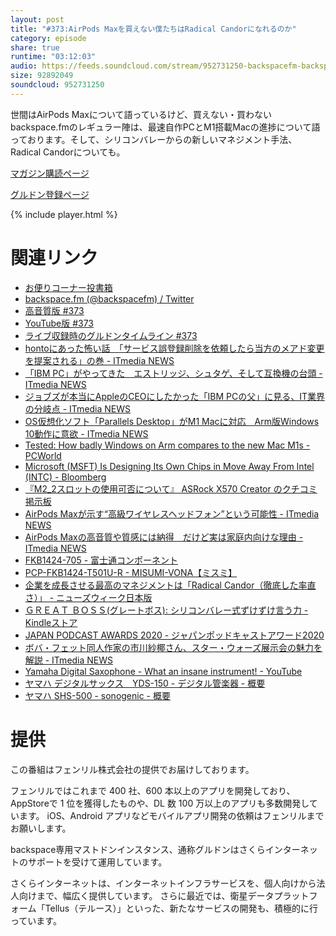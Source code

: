```yaml
---
layout: post
title: "#373:AirPods Maxを買えない僕たちはRadical Candorになれるのか"
category: episode
share: true
runtime: "03:12:03"
audio: https://feeds.soundcloud.com/stream/952731250-backspacefm-backspacefm-373.mp3
size: 92892049
soundcloud: 952731250
---
```


世間はAirPods Maxについて語っているけど、買えない・買わないbackspace.fmのレギュラー陣は、最速自作PCとM1搭載Macの進捗について語っております。そして、シリコンバレーからの新しいマネジメント手法、Radical Candorについても。

[マガジン購読ページ](https://note.com/drikin/m/m55ec296b7655)

[グルドン登録ページ](https://mstdn.guru/invite/3WVHpSMr)

{% include player.html %}

# 関連リンク
* [お便りコーナー投書箱](https://forms.gle/NDBngfLwc3jKbLEJ6)
* [backspace.fm (@backspacefm) / Twitter](https://twitter.com/backspacefm)
* [高音質版 #373](https://note.com/backspacefm/n/n83e0d7656301)
* [YouTube版 #373](https://youtu.be/dunisv4Jhao)
* [ライブ収録時のグルドンタイムライン #373](https://rbtnn.github.io/mstdn-picker/?instance=mstdn.guru&since_id=105404872164610386&max_id=105405706209167839)
* [hontoにあった怖い話　「サービス誤登録削除を依頼したら当方のメアド変更を提案される」の巻 - ITmedia NEWS](https://www.itmedia.co.jp/news/articles/2012/14/news049.html)
* [「IBM PC」がやってきた　エストリッジ、シュタゲ、そして互換機の台頭 - ITmedia NEWS](https://www.itmedia.co.jp/news/articles/2012/16/news033.html)
* [ジョブズが本当にAppleのCEOにしたかった「IBM PCの父」に見る、IT業界の分岐点 - ITmedia NEWS](https://www.itmedia.co.jp/news/articles/2012/16/news096.html)
* [OS仮想化ソフト「Parallels Desktop」がM1 Macに対応　Arm版Windows 10動作に意欲 - ITmedia NEWS](https://www.itmedia.co.jp/news/articles/2012/18/news092.html)
* [Tested: How badly Windows on Arm compares to the new Mac M1s - PCWorld](https://www.pcworld.com/article/3601196/tested-how-badly-windows-on-arm-compares-to-the-new-mac-m1s.html)
* [Microsoft (MSFT) Is Designing Its Own Chips in Move Away From Intel (INTC) - Bloomberg](https://www.bloomberg.com/news/articles/2020-12-18/microsoft-is-designing-its-own-chips-for-servers-surface-pcs)
* [『M2_2スロットの使用可否について』 ASRock X570 Creator のクチコミ掲示板](https://bbs.kakaku.com/bbs/K0001184602/SortID=23697102/)
* [AirPods Maxが示す“高級ワイヤレスヘッドフォン”という可能性 - ITmedia NEWS](https://www.itmedia.co.jp/news/articles/2012/17/news115.html)
* [AirPods Maxの高音質や質感には納得　だけど実は家庭内向けな理由 - ITmedia NEWS](https://www.itmedia.co.jp/news/articles/2012/17/news044.html)
* [FKB1424-705 - 富士通コンポーネント](https://www.fujitsu.com/jp/group/fcl/products/pdut/detail/1183530/input/FKB1424-705)
* [PCP-FKB1424-T501U-R - MISUMI-VONA【ミスミ】](https://jp.misumi-ec.com/vona2/detail/110400280660/?HissuCode=PCP-FKB1424-T501U-R)
* [企業を成長させる最高のマネジメントは「Radical Candor（徹底した率直さ）」 - ニューズウィーク日本版](https://www.newsweekjapan.jp/watanabe/2017/08/radical-candor_3.php)
* [ＧＲＥＡＴ ＢＯＳＳ(グレートボス): シリコンバレー式ずけずけ言う力 - Kindleストア](https://amzn.to/3h09bxs)
* [JAPAN PODCAST AWARDS 2020 - ジャパンポッドキャストアワード2020](https://www.japanpodcastawards.com/)
* [ボバ・フェット同人作家の市川紗椰さん、スター・ウォーズ展示会の魅力を解説 - ITmedia NEWS](https://www.itmedia.co.jp/news/articles/1904/23/news125.html)
* [Yamaha Digital Saxophone - What an insane instrument! - YouTube](https://www.youtube.com/watch?v=o58fK8YVhFg&feature=youtu.be)
* [ヤマハ デジタルサックス　YDS-150 - デジタル管楽器 - 概要](https://jp.yamaha.com/products/musical_instruments/winds/digital_wind_instruments/yds_series/index.html)
* [ヤマハ SHS-500 - sonogenic - 概要](https://jp.yamaha.com/products/musical_instruments/keyboards/shs/shs-500/index.html)


# 提供

この番組はフェンリル株式会社の提供でお届けしております。

フェンリルではこれまで 400 社、600 本以上のアプリを開発しており、AppStoreで 1 位を獲得したものや、DL 数 100 万以上のアプリも多数開発しています。
iOS、Android アプリなどモバイルアプリ開発の依頼はフェンリルまでお願いします。

backspace専用マストドンインスタンス、通称グルドンはさくらインターネットのサポートを受けて運用しています。

さくらインターネットは、インターネットインフラサービスを、個人向けから法人向けまで、幅広く提供しています。
さらに最近では、衛星データプラットフォーム「Tellus（テルース）」といった、新たなサービスの開発も、積極的に行っています。
